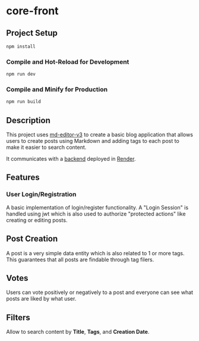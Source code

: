 # core-front

## Project Setup

```sh
npm install
```

### Compile and Hot-Reload for Development

```sh
npm run dev
```

### Compile and Minify for Production

```sh
npm run build
```
## Description

This project uses [md-editor-v3](https://github.com/imzbf/md-editor-v3) to create a basic blog application that allows users to create posts using Markdown and adding tags to each post to make it easier to search content.

It communicates with a [backend](https://github.com/ramoscariel/core-back) deployed in [Render](https://render.com/).

## Features

### User Login/Registration

A basic implementation of login/register functionality.
A "Login Session" is handled using jwt which is also used to authorize "protected actions" like creating or editing posts.

## Post Creation

A post is a very simple data entity which is also related to 1 or more tags. This guarantees that all posts are findable through tag filers.

## Votes

Users can vote positively or negatively to a post and everyone can see what posts are liked by what user.

## Filters

Allow to search content by **Title**, **Tags**, and **Creation Date**.
